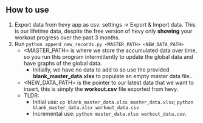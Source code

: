 ## How to use

1. Export data from hevy app as csv: settings -> Export & Import data. This is our lifetime data, despite the free version of hevy only **showing** your workout progress over the past 3 months.
2. Run `python append_new_records.py <MASTER_PATH> <NEW_DATA_PATH>`
    - <MASTER_PATH> is where we store the accumulated data over time, so you run this program intermittently to update the global data and have graphs of the global data.
        - Initially, we have no data to add to so use the provided **blank_master_data.xlsx** to populate an empty master data file..
    - <NEW_DATA_PATH> is the pointer to our latest data that we want to insert, this is simply the **workout.csv** file exported from hevy.
    - TLDR:
        - Initial use: `cp blank_master_data.xlsx master_data.xlsx`; `python blank_master_data.xlsx workout_data.csv`
        - Incremental use: `python master_data.xlsx workout_data.csv`.

